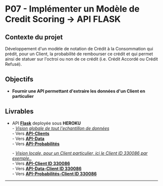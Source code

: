 # P07 - Implémenter un Modèle de Credit Scoring → API FLASK


## Contexte du projet
Développement d'un modèle de notation de Crédit à la Consommation qui prédit, pour un Client, la probabilité de rembourser ce crédit et qui permet ainsi de statuer sur l'octroi ou non de ce crédit (i.e. Crédit Accordé ou Crédit Refusé).


## Objectifs 
- **Fournir une API permettant d'extraire les données d'un Client en particulier**
      
   
## Livrables
- API [**Flask**](https://pypi.org/project/Flask/) deployée sous **HEROKU**<br>
      - <u>*Vision globale de tout l'echantillon de données*</u><br>
                  - Vers [**API-Clients**](https://p7-api-flask.herokuapp.com/api_client/all)<br>
                  - Vers [**API-Data**](https://p7-api-flask.herokuapp.com/api_data/all)<br>
                  - Vers [**API-Probabilités**](https://p7-api-flask.herokuapp.com/api_proba/all)<br><p>
      - <u>*Vision locale, pour un Client particulier, ici le Client ID 330086 par exemple..*</u><br>
                  - Vers [**API-Client ID 330086**](https://p7-api-flask.herokuapp.com/api_client/choix_client?id=330086)<br>
                  - Vers [**API-Data-Client ID 330086**](https://p7-api-flask.herokuapp.com/api_data/client_choisi?id=330086)<br>
                  - Vers [**API-Probabilités-Client ID 330086**](https://p7-api-flask.herokuapp.com/api_proba/client_choisi?id=330086)<br>


---
